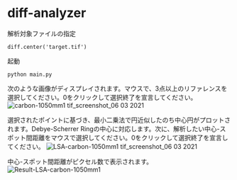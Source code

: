 # diff-analyzer

解析対象ファイルの指定
```
diff.center('target.tif')
```

起動
```
python main.py
```

次のような画像がディスプレイされます。マウスで、3点以上のリファレンスを選択してください。0をクリックして選択終了を宣言してください。
![carbon-1050mm1 tif_screenshot_06 03 2021](https://user-images.githubusercontent.com/7247018/110142412-7bb9fa00-7e19-11eb-8bf9-5de67c32f156.png)

選択されたポイントに基づき、最小二乗法で円近似したのち中心円がプロットされます。Debye-Scherrer Ringの中心に対応します。次に、解析したい中心-スポット間距離をマウスで選択してください。0をクリックして選択終了を宣言してください。
![LSA-carbon-1050mm1 tif_screenshot_06 03 2021](https://user-images.githubusercontent.com/7247018/110142750-d81d1980-7e19-11eb-9e88-875b68cd02e9.png)


中心-スポット間距離がピクセル数で表示されます。
![Result-LSA-carbon-1050mm1](https://user-images.githubusercontent.com/7247018/110143659-cdaf4f80-7e1a-11eb-9bdd-b1e42b7407b2.png)
